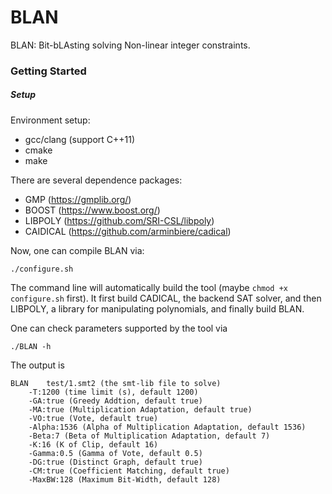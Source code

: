 # BLAN
BLAN: Bit-bLAsting solving Non-linear integer constraints.

### Getting Started

##### Setup
Environment setup:
- gcc/clang (support C++11)
- cmake
- make

There are several dependence packages:
- GMP (https://gmplib.org/)
- BOOST (https://www.boost.org/)
- LIBPOLY (https://github.com/SRI-CSL/libpoly)
- CAIDICAL (https://github.com/arminbiere/cadical)

Now, one can compile BLAN via:

`./configure.sh`

The command line will automatically build the tool (maybe `chmod +x configure.sh` first). It first build CADICAL, the backend SAT solver, and then LIBPOLY, a library for manipulating polynomials, and finally build BLAN.

One can check parameters supported by the tool via
```
./BLAN -h
```
The output is 
```
BLAN 	test/1.smt2 (the smt-lib file to solve)
	-T:1200 (time limit (s), default 1200)
	-GA:true (Greedy Addtion, default true)
	-MA:true (Multiplication Adaptation, default true)
	-VO:true (Vote, default true)
	-Alpha:1536 (Alpha of Multiplication Adaptation, default 1536)
	-Beta:7 (Beta of Multiplication Adaptation, default 7)
	-K:16 (K of Clip, default 16)
	-Gamma:0.5 (Gamma of Vote, default 0.5)
	-DG:true (Distinct Graph, default true)
	-CM:true (Coefficient Matching, default true)
	-MaxBW:128 (Maximum Bit-Width, default 128)
```

